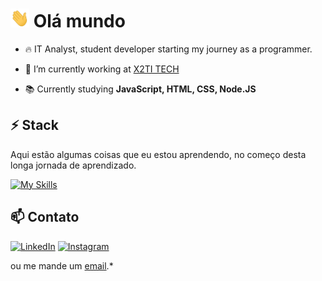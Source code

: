 
# <img src="https://raw.githubusercontent.com/ABSphreak/ABSphreak/master/gifs/Hi.gif" width="30px" height="30px"> Olá mundo

- 🔥 IT Analyst, student developer starting my journey as a programmer.

- 🔭 I’m currently working at [X2TI TECH](https://x2ti.tech)

- 📚 Currently studying **JavaScript, HTML, CSS, Node.JS** 



## ⚡ Stack

Aqui estão algumas coisas que eu estou aprendendo, no começo desta longa jornada de aprendizado.

[![My Skills](https://skillicons.dev/icons?i=html,css,js,nodejs,docker,git,vscode,linux,windows)](https://skillicons.dev)

## 📫 Contato
[![LinkedIn](https://img.shields.io/badge/LinkedIn-0077B5?style=for-the-badge&logo=linkedin&logoColor=white)](https://br.linkedin.com/in/geferson-camargo-8b9aa3b2) 
[![Instagram](https://img.shields.io/badge/Instagram-%23E4405F.svg?style=for-the-badge&logo=Instagram&logoColor=white)](https://www.instagram.com/gefersondev/)


ou me mande um [email](mailto:gefersondev@gmail.com).*





